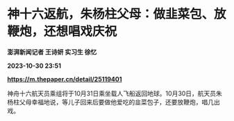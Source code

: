 # 神十六返航，朱杨柱父母：做韭菜包、放鞭炮，还想唱戏庆祝
**澎湃新闻记者 王诗妍 实习生 徐忆**

**2023-10-30 23:51**

**https://m.thepaper.cn/detail/25119401**

神舟十六航天员乘组将于10月31日乘坐载人飞船返回地球。10月30日，航天员朱杨柱父母幸福地说，等儿子回来后要做他爱吃的韭菜包子，还要放鞭炮，唱几出戏。